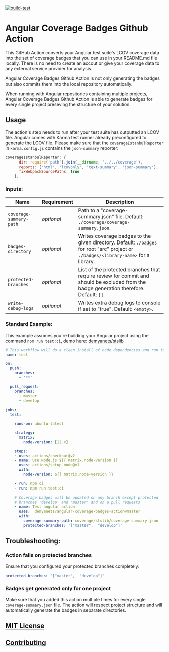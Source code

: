 [![build-test](https://github.com/demyanets/angular-coverage-badges-action/workflows/build-test/badge.svg)](https://github.com/demyanets/angular-coverage-badges-action/actions?query=workflow%3Abuild-test)

# Angular Coverage Badges Github Action

This GitHub Action converts your Angular test suite's LCOV coverage data into the set of coverage badges that you can use in your README.md file locally. There is no need to create an accout or give your coverage data to any external service provider for analysis.

Angular Coverage Badges Github Action is not only generating the badges but also commits them into the local repository automatically.

When running with Angular repositories containing multiple projects, Angular Coverage Badges Github Action is able to generate badges for every single project preseving the structure of your solution.

## Usage

The action's step needs to run after your test suite has outputted an LCOV file. Angular comes with Karma test runner already preconfigured to generate the LCOV file. Please make sure that the `coverageIstanbulReporter` in `karma.config.js` contains the `json-summary` reporter:
```JavaScript
coverageIstanbulReporter: {
      dir: require('path').join(__dirname, '../../coverage'),
      reports: ['html', 'lcovonly', 'text-summary', 'json-summary'],
      fixWebpackSourcePaths: true
    },
```

### Inputs:

| Name                  | Requirement | Description |
| --------------------- | ----------- | ----------- |
| `coverage-summary-path` | _optional_ | Path to a "coverage-summary.json" file. Default: `./coverage/coverage-summary.json`. |
| `badges-directory` | _optional_ | Writes coverage badges to the given directory. Default: `./badges` for root "src" project or `./badges/<library-name>` for a library. |
| `protected-branches` | _optional_ | List of the protected branches that require review for commit and should be excluded from the badge generation therefore. Default: `[]`. |
| `write-debug-logs` | _optional_ | Writes extra debug logs to console if set to "true". Default: `<empty>`. |

### Standard Example:

This example assumes you're building your Angular project using the command `npm run test:ci`, demo here: [demyanets/stslib](https://github.com/demyanets/stslib/blob/feature/coverage-badges/.github/workflows/test.yml)

```yaml
# This workflow will do a clean install of node dependencies and run tests
name: test

on:
  push:
    branches:
      - '**'

  pull_request:
    branches:
      - master
      - develop

jobs:
  test:

    runs-on: ubuntu-latest

    strategy:
      matrix:
        node-version: [12.x]

    steps:
    - uses: actions/checkout@v2
    - name: Use Node.js ${{ matrix.node-version }}
      uses: actions/setup-node@v1
      with:
        node-version: ${{ matrix.node-version }}

    - run: npm ci
    - run: npm run test:ci

    # Coverage badges will be updated on any branch except protected
    # branches 'develop' and 'master' and on a pull requests
    - name: Test angular action
      uses:  demyanets/angular-coverage-badges-action@master
      with:
        coverage-summary-path: coverage/stslib/coverage-summary.json
        protected-branches: '["master",  "develop"]'
```

## Troubleshooting:

### Action fails on protected branches

Ensure that you configured your protected branches completely:

```yaml
protected-branches: '["master",  "develop"]'
```
### Badges get generated only for one project

Make sure that you added this action multiple times for every single `coverage-summary.json` file. 
The action will respect project structure and will automatically generate the badges in separate directories. 

## [MIT License](LICENSE.md)

## [Contributing](CONTRIBUTING.md)
